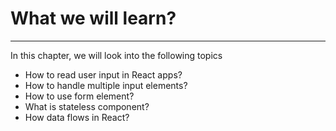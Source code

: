 # What we will learn?

---

In this chapter, we will look into the following topics

- How to read user input in React apps?
- How to handle multiple input elements?
- How to use form element?
- What is stateless component?
- How data flows in React?
